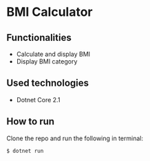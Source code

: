 # BMI Calculator

## Functionalities
- Calculate and display BMI
- Display BMI category

## Used technologies
- Dotnet Core 2.1

## How to run
Clone the repo and run the following in terminal:

```
$ dotnet run
```